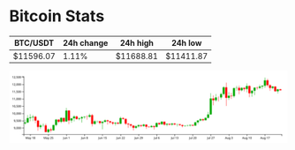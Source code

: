 # Bitcoin Stats

BTC/USDT|24h change|24h high|24h low|
|---|---|---|---|
|$11596.07|1.11%|$11688.81|$11411.87|

<img src="./chart.svg">
